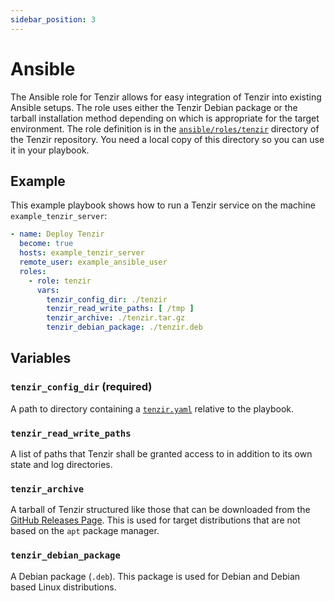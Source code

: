 ```yaml
---
sidebar_position: 3
---
```


# Ansible

The Ansible role for Tenzir allows for easy integration of Tenzir into
existing Ansible setups. The role uses either the Tenzir Debian package or
the tarball installation method depending on which is appropriate for the
target environment. The role definition is in the
[`ansible/roles/tenzir`][tenzir-repo-ansible] directory of the Tenzir
repository. You need a local copy of this directory so you can use it in your
playbook.

[tenzir-repo-ansible]: https://github.com/tenzir/tenzir/tree/main/ansible/roles/tenzir

## Example

This example playbook shows how to run a Tenzir service on the machine
`example_tenzir_server`:

```yaml
- name: Deploy Tenzir
  become: true
  hosts: example_tenzir_server
  remote_user: example_ansible_user
  roles:
    - role: tenzir
      vars:
        tenzir_config_dir: ./tenzir
        tenzir_read_write_paths: [ /tmp ]
        tenzir_archive: ./tenzir.tar.gz
        tenzir_debian_package: ./tenzir.deb
```

## Variables

### `tenzir_config_dir` (required)

A path to directory containing a [`tenzir.yaml`](../../configuration.md)
relative to the playbook.

### `tenzir_read_write_paths`

A list of paths that Tenzir shall be granted access to in addition to its own
state and log directories.

### `tenzir_archive`

A tarball of Tenzir structured like those that can be downloaded from the
[GitHub Releases Page](https://github.com/tenzir/tenzir/releases). This is used
for target distributions that are not based on the `apt` package manager.

### `tenzir_debian_package`

A Debian package (`.deb`). This package is used for Debian and Debian based
Linux distributions.
